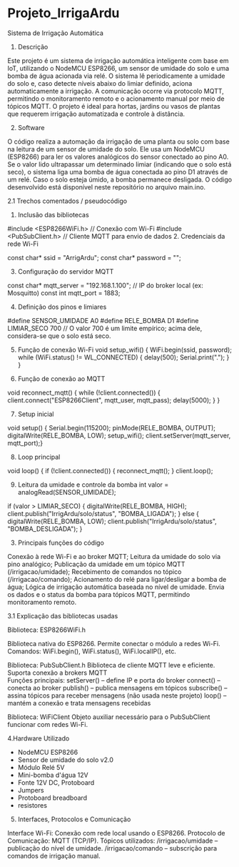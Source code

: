 # Projeto_IrrigaArdu
Sistema de Irrigação Automática

1. Descrição 

Este projeto é um sistema de irrigação automática inteligente com base em IoT, utilizando o NodeMCU ESP8266, um sensor de umidade do solo e uma bomba de água acionada via relé. O sistema lê periodicamente a umidade do solo e, caso detecte níveis abaixo do limiar definido, aciona automaticamente a irrigação. A comunicação ocorre via protocolo MQTT, permitindo o monitoramento remoto e o acionamento manual por meio de tópicos MQTT. O projeto é ideal para hortas, jardins ou vasos de plantas que requerem irrigação automatizada e controle à distância. 

2. Software 

O código realiza a automação da irrigação de uma planta ou solo com base na leitura de um sensor de umidade do solo. Ele usa um NodeMCU (ESP8266) para ler os valores analógicos do sensor conectado ao pino A0. Se o valor lido ultrapassar um determinado limiar (indicando que o solo está seco), o sistema liga uma bomba de água conectada ao pino D1 através de um relé. Caso o solo esteja úmido, a bomba permanece desligada. O código desenvolvido está disponível neste repositório no arquivo main.ino.  

2.1 Trechos comentados / pseudocódigo 

1. Inclusão das bibliotecas 

#include <ESP8266WiFi.h>      // Conexão com Wi-Fi 
#include <PubSubClient.h>     // Cliente MQTT para envio de dados 
2. Credenciais da rede Wi-Fi 

const char* ssid = "ArrigArdu"; 
const char* password = ""; 

3. Configuração do servidor MQTT 

const char* mqtt_server = "192.168.1.100"; // IP do broker local (ex: Mosquitto) 
const int mqtt_port = 1883; 

4. Definição dos pinos e limiares 

#define SENSOR_UMIDADE A0 
#define RELE_BOMBA     D1 
#define LIMIAR_SECO    700     // O valor 700 é um limite empírico; acima dele, considera-se que o solo está seco. 

5. Função de conexão Wi-Fi 
void setup_wifi() { 
  WiFi.begin(ssid, password); 
  while (WiFi.status() != WL_CONNECTED) { 
    delay(500); 
    Serial.print("."); 
  } 
} 

6. Função de conexão ao MQTT 

void reconnect_mqtt() { 
  while (!client.connected()) { 
    client.connect("ESP8266Client", mqtt_user, mqtt_pass); 
    delay(5000); 
  } 
} 

7. Setup inicial 

void setup() { 
  Serial.begin(115200); 
  pinMode(RELE_BOMBA, OUTPUT); 
  digitalWrite(RELE_BOMBA, LOW); 
  setup_wifi(); 
  client.setServer(mqtt_server, mqtt_port);} 

8. Loop principal 

void loop() { 
  if (!client.connected()) { 
    reconnect_mqtt(); 
  } 
  client.loop(); 

9. Leitura da umidade e controle da bomba 
int valor = analogRead(SENSOR_UMIDADE); 
 
if (valor > LIMIAR_SECO) { 
  digitalWrite(RELE_BOMBA, HIGH); 
  client.publish("IrrigArdu/solo/status", "BOMBA_LIGADA"); 
} else { 
  digitalWrite(RELE_BOMBA, LOW); 
  client.publish("IrrigArdu/solo/status", "BOMBA_DESLIGADA"); 
} 
 
3. Principais funções do código 

Conexão à rede Wi-Fi e ao broker MQTT; 
Leitura da umidade do solo via pino analógico; 
Publicação da umidade em um tópico MQTT (/irrigacao/umidade); 
Recebimento de comandos no tópico (/irrigacao/comando); 
Acionamento do relé para ligar/desligar a bomba de água; 
Lógica de irrigação automática baseada no nível de umidade. 
Envia os dados e o status da bomba para tópicos MQTT, permitindo monitoramento remoto. 

3.1 Explicação das bibliotecas usadas 

Biblioteca: ESP8266WiFi.h 

Biblioteca nativa do ESP8266. 
Permite conectar o módulo a redes Wi-Fi. 
Comandos: WiFi.begin(), WiFi.status(), WiFi.localIP(), etc.

Biblioteca: PubSubClient.h
Biblioteca de cliente MQTT leve e eficiente. 
Suporta conexão a brokers MQTT  
Funções principais: 
setServer() – define IP e porta do broker 
connect() – conecta ao broker 
publish() – publica mensagens em tópicos 
subscribe() – assina tópicos para receber mensagens (não usada neste projeto) 
loop() – mantém a conexão e trata mensagens recebidas 

Biblioteca: WiFiClient 
Objeto auxiliar necessário para o PubSubClient funcionar com redes Wi-Fi. 
 

4.Hardware Utilizado 

- NodeMCU ESP8266 
- Sensor de umidade do solo v2.0 
- Módulo Relé 5V  
- Mini-bomba d'água 12V 
- Fonte 12V DC, Protoboard 
- Jumpers 
- Protoboard breadboard 
- resistores 
 
 

5.  Interfaces, Protocolos e Comunicação 

Interface Wi-Fi: Conexão com rede local usando o ESP8266. 
Protocolo de Comunicação: MQTT (TCP/IP). 
Tópicos utilizados: 
/irrigacao/umidade – publicação do nível de umidade. 
/irrigacao/comando – subscrição para comandos de irrigação manual. 
 

 

 

 

 
